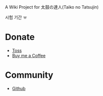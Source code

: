 A Wiki Project for 太鼓の達人(Taiko no Tatsujin)

시험 기간 ㅠ 

# Donate
- [Toss](https://toss.me/hotsixman)
- [Buy me a Coffee](https://buymeacoffee.com/hotsixman)

# Community
- [Github](https://discord.gg/XDCC3Snp)
